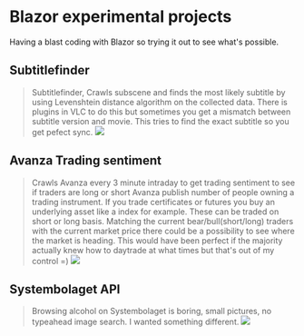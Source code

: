 # Blazor experimental projects

Having a blast coding with Blazor so trying it out to see what's possible. 


## Subtitlefinder
> Subtitlefinder, Crawls subscene and finds the most likely subtitle by using Levenshtein distance algorithm on the collected data. 
There is plugins in VLC to do this but sometimes you get a mismatch between subtitle version and movie. 
This tries to find the exact subtitle so you get pefect sync.
![](https://i.imgur.com/BNGcRXyl.png)


## Avanza Trading sentiment
> Crawls Avanza every 3 minute intraday to get trading sentiment to see if traders are long or short
Avanza publish number of people owning a trading instrument. 
If you trade certificates or futures you buy an underlying asset like a index for example.
These can be traded on short or long basis.
Matching the current bear/bull(short/long) traders with the current market price there could be a possibility to see where the market is heading. This would have been perfect if the majority actually knew how to daytrade at what times but that's out of my control =)
![](https://i.imgur.com/XXNR181l.png)

## Systembolaget API
> Browsing alcohol on Systembolaget is boring, small pictures, no typeahead image search. I wanted something different.
![](https://i.imgur.com/NNz5EXBl.png)
